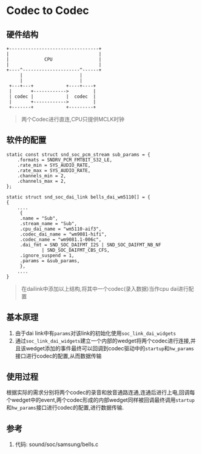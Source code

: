 # Codec to Codec

## 硬件结构

```
+---------------------------------+
|                                 |
|             CPU                 |
|                                 |
+----^---------------------^------+
     |                     |
     |                     |
 +---+---+            +----+----+
 |       +------------>         |
 | codec |            |  codec  |
 |       +------------>         |
 +-------+            +---------+
```
> 两个Codec进行直连,CPU只提供MCLK时钟

## 软件的配置

```
static const struct snd_soc_pcm_stream sub_params = {            
    .formats = SNDRV_PCM_FMTBIT_S32_LE,                          
    .rate_min = SYS_AUDIO_RATE,                                  
    .rate_max = SYS_AUDIO_RATE,                                  
    .channels_min = 2,                                           
    .channels_max = 2,                                           
};                                                               

static struct snd_soc_dai_link bells_dai_wm5110[] = {          
{
    ....
     {                                                                                        
     .name = "Sub",                                                                       
     .stream_name = "Sub",                                                                
     .cpu_dai_name = "wm5110-aif3",                                                       
     .codec_dai_name = "wm9081-hifi",                                                     
     .codec_name = "wm9081.1-006c",                                                       
     .dai_fmt = SND_SOC_DAIFMT_I2S | SND_SOC_DAIFMT_NB_NF                                 
             | SND_SOC_DAIFMT_CBS_CFS,                                                    
     .ignore_suspend = 1,                                                                 
     .params = &sub_params,                                                               
     },                                                                                       
    ....
}                                                          
```
> 在dailink中添加以上结构,将其中一个codec(录入数据)当作cpu dai进行配置

## 基本原理

1. 由于dai link中有`params`对该link的初始化使用`soc_link_dai_widgets`
2. 通过`soc_link_dai_widgets`建立一个内部的wedget将两个codec进行连接,并且该wedget添加的事件最终可以回调到codec驱动中的`startup`和`hw_params`接口进行codec的配置,从而数据传输

## 使用过程

根据实际的需求分别将两个codec的录音和放音通路连通,连通后进行上电,回调每个wedget中的event,两个codec形成的内部wedget同样被回调最终调用`startup`和`hw_params`接口进行codec的配置,进行数据传输.

## 参考

1. 代码: sound/soc/samsung/bells.c
